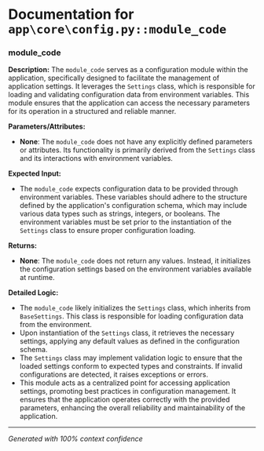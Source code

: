 # Documentation for `app\core\config.py::module_code`

### module_code

**Description:**
The `module_code` serves as a configuration module within the application, specifically designed to facilitate the management of application settings. It leverages the `Settings` class, which is responsible for loading and validating configuration data from environment variables. This module ensures that the application can access the necessary parameters for its operation in a structured and reliable manner.

**Parameters/Attributes:**
- **None**: The `module_code` does not have any explicitly defined parameters or attributes. Its functionality is primarily derived from the `Settings` class and its interactions with environment variables.

**Expected Input:**
- The `module_code` expects configuration data to be provided through environment variables. These variables should adhere to the structure defined by the application's configuration schema, which may include various data types such as strings, integers, or booleans. The environment variables must be set prior to the instantiation of the `Settings` class to ensure proper configuration loading.

**Returns:**
- **None**: The `module_code` does not return any values. Instead, it initializes the configuration settings based on the environment variables available at runtime.

**Detailed Logic:**
- The `module_code` likely initializes the `Settings` class, which inherits from `BaseSettings`. This class is responsible for loading configuration data from the environment.
- Upon instantiation of the `Settings` class, it retrieves the necessary settings, applying any default values as defined in the configuration schema.
- The `Settings` class may implement validation logic to ensure that the loaded settings conform to expected types and constraints. If invalid configurations are detected, it raises exceptions or errors.
- This module acts as a centralized point for accessing application settings, promoting best practices in configuration management. It ensures that the application operates correctly with the provided parameters, enhancing the overall reliability and maintainability of the application.

---
*Generated with 100% context confidence*
